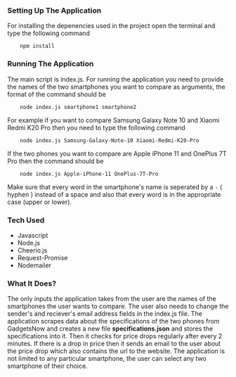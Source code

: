 
### Setting Up The Application

For installing the depenencies used in the project open the terminal and type the following command 
```
	npm install
```

### Running The Application

The main script is index.js. For running the application you need to provide the names of the two smartphones you want to compare as arguments, the format of the command should be

```
	node index.js smartphone1 smartphone2
```

For example if you want to compare Samsung Galaxy Note 10 and Xiaomi Redmi K20 Pro then you need to type the following command

```
	node index.js Samsung-Galaxy-Note-10 Xiaomi-Redmi-K20-Pro
```

If the two phones you want to compare are Apple iPhone 11 and OnePlus 7T Pro then the command should be

```
    node index.js Apple-iPhone-11 OnePlus-7T-Pro
```

Make sure that every word in the smartphone's name is seperated by a `-` ( hyphen ) instead of a space and also that every word is in the appropriate case (upper or lower).


### Tech Used

 - Javascript
 - Node.js
 - Cheerio.js
 - Request-Promise
 - Nodemailer


### What It Does?

The only inputs the application takes from the user are the names of the smartphones the user wants to compare. The user also needs to change the sender's and reciever's email address fields in the index.js file. The application scrapes data about the specifications of the two phones from GadgetsNow and creates a new file **specifications.json** and stores the specifications into it. Then it checks for price drops regularly after every 2 minutes. If there is a drop in price then it sends an email to the user about the price drop which also contains the url to the website. The application is not limited to any particular smartphone, the user can select any two smartphone of their choice.
 
 
